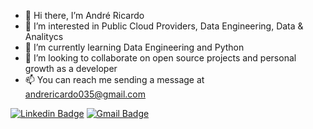 
- 👋 Hi there, I’m André Ricardo
- 👀 I’m interested in Public Cloud Providers, Data Engineering, Data & Analitycs
- 🌱 I’m currently learning Data Engineering and Python
- 💞️ I’m looking to collaborate on open source projects and personal growth as a developer
- 📫 You can reach me sending a message at andrericardo035@gmail.com


<a href="https://www.linkedin.com/in/andr%C3%A9-ricardo-286110118/" rel="nofollow"><img src="https://camo.githubusercontent.com/4fc9f2ebb4abae127c99a9f04ed10f844b415794a5653071e2725cf33ecf99da/68747470733a2f2f696d672e736869656c64732e696f2f62616467652f2d54686961676f2d626c75653f7374796c653d666c61742d737175617265266c6f676f3d4c696e6b6564696e266c6f676f436f6c6f723d7768697465266c696e6b3d68747470733a2f2f7777772e6c696e6b6564696e2e636f6d2f696e2f74676d6172696e686f2f" alt="Linkedin Badge" data-canonical-src="https://img.shields.io/badge/-AndréRicardo-blue?style=flat-square&amp;logo=Linkedin&amp;logoColor=white&amp;link=https://www.linkedin.com/in/andr%C3%A9-ricardo-286110118/" style="max-width:100%;"></a>
<a href="mailto:andrericardo035@gmail.com"><img src="https://camo.githubusercontent.com/1f9bc9b0d0628cc69f5b95de9cd7485cbb5a6cbc3546a9f7ca39f5998e3f85ed/68747470733a2f2f696d672e736869656c64732e696f2f62616467652f2d74676d6172696e686f40676d61696c2e636f6d2d6331343433383f7374796c653d666c61742d737175617265266c6f676f3d476d61696c266c6f676f436f6c6f723d7768697465266c696e6b3d6d61696c746f3a74676d6172696e686f40676d61696c2e636f6d" alt="Gmail Badge" data-canonical-src="https://img.shields.io/badge/-andrericardo035@gmail.com-c14438?style=flat-square&amp;logo=Gmail&amp;logoColor=white&amp;link=mailto:andrericardo035@gmail.com" style="max-width:100%;"></a>
